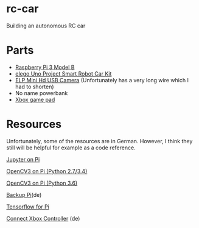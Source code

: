 # rc-car
Building an autonomous RC car

# Parts
* [Raspberry Pi 3 Model B](https://www.amazon.com/Raspberry-Pi-RASPBERRYPI3-MODB-1GB-Model-Motherboard/dp/B01CD5VC92/ref=sr_1_2?s=pc&ie=UTF8&qid=1486413487&sr=1-2&keywords=raspberry+pi+3)
* [elego Uno Project Smart Robot Car Kit](https://www.amazon.com/Elegoo-Four-wheel-Ultrasonic-Intelligent-Educational/dp/B01DPH0SWY) 
* [ELP Mini Hd USB Camera](https://www.amazon.com/ELP-Megapixel-Supports-android-windows/dp/B00VFQK1Q6/ref=sr_1_5?s=pc&ie=UTF8&qid=1486413525&sr=1-5&keywords=usb+camera+elp) (Unfortunately has a very long wire which I had to shorten)
* No name powerbank
* [Xbox game pad](https://www.amazon.com/Microsoft-Wireless-Controller-Windows-Console/dp/B004QRKWKQ/ref=sr_1_1?s=videogames&ie=UTF8&qid=1486414035&sr=1-1&keywords=xbox+gamepad+wireless)

# Resources
Unfortunately, some of the resources are in German. However, I think they still will be helpful for example as a code reference.

[Jupyter on Pi](http://makeyourownneuralnetwork.blogspot.de/2016/03/ipython-neural-networks-on-raspberry-pi.html)

[OpenCV3 on Pi (Python 2.7/3.4)](http://www.pyimagesearch.com/2016/04/18/install-guide-raspberry-pi-3-raspbian-jessie-opencv-3/)

[OpenCV3 on Pi (Python 3.6)](https://www.scivision.co/anaconda-python-opencv3/)

[Backup Pi](https://raspberry.tips/raspberrypi-einsteiger/raspberry-pi-datensicherung-erstellen/)(de)

[Tensorflow for Pi](https://github.com/tensorflow/tensorflow/tree/master/tensorflow/contrib/pi_examples/)

[Connect Xbox Controller](https://tutorials-raspberrypi.de/raspberry-pi-xbox-360-controller-steuern/) (de)

